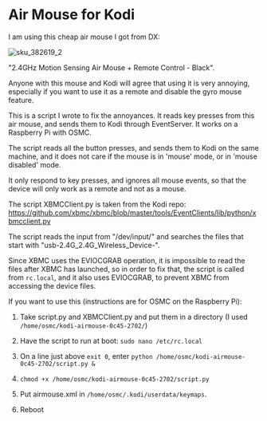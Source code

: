 Air Mouse for Kodi
==================

I am using this cheap air mouse I got from DX:

![sku_382619_2](https://cloud.githubusercontent.com/assets/346211/9074842/4ab1ba32-3b0e-11e5-96f4-df719802ca3b.jpg)

"2.4GHz Motion Sensing Air Mouse + Remote Control - Black". 

Anyone with this mouse and Kodi will agree that using it is very annoying, especially if you want to use it as a remote and disable the gyro mouse feature.

This is a script I wrote to fix the annoyances.  It reads key presses from this air mouse, and sends them to Kodi through EventServer. It works on a Raspberry Pi with OSMC.

The script reads all the button presses, and sends them to Kodi on the same machine, and it does not care if the mouse is in 'mouse' mode, or in 'mouse disabled' mode.

It only respond to key presses, and ignores all mouse events, so that the device will only work as a remote and not as a mouse.

The script XBMCClient.py is taken from the Kodi repo:
https://github.com/xbmc/xbmc/blob/master/tools/EventClients/lib/python/xbmcclient.py

The script reads the input from "/dev/input/" and searches the files that start with
"usb-2.4G_2.4G_Wireless_Device-".

Since XBMC uses the EVIOCGRAB operation, it is impossible to read the files after XBMC has launched, so in order to fix that, the script is called from ```rc.local```, and it also uses EVIOCGRAB, to prevent XBMC from accessing the device files.

If you want to use this (instructions are for OSMC on the Raspberry Pi):

1.  Take script.py and XBMCClient.py and put them in a directory (I used ```/home/osmc/kodi-airmouse-0c45-2702/```)

2.  Have the script to run at boot: ```sudo nano /etc/rc.local```

3.  On a line just above ```exit 0```, enter ```python /home/osmc/kodi-airmouse-0c45-2702/script.py &```

4.  ```chmod +x /home/osmc/kodi-airmouse-0c45-2702/script.py```

5.  Put airmouse.xml in ```/home/osmc/.kodi/userdata/keymaps```.

6.  Reboot
